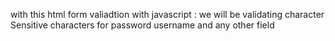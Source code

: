 with this html form valiadtion with javascript :
we will be validating character
Sensitive characters
for password username and any other field